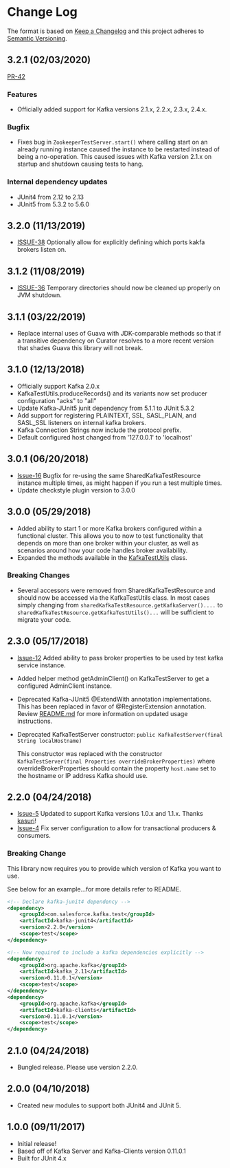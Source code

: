 # Change Log
The format is based on [Keep a Changelog](http://keepachangelog.com/)
and this project adheres to [Semantic Versioning](http://semver.org/).

## 3.2.1 (02/03/2020)
[PR-42](https://github.com/salesforce/kafka-junit/pull/42)

### Features
- Officially added support for Kafka versions 2.1.x, 2.2.x, 2.3.x, 2.4.x.

### Bugfix
- Fixes bug in `ZookeeperTestServer.start()` where calling start on an already running instance caused the instance to be restarted instead of being a no-operation.
  This caused issues with Kafka version 2.1.x on startup and shutdown causing tests to hang.

### Internal dependency updates
- JUnit4 from 2.12 to 2.13
- JUnit5 from 5.3.2 to 5.6.0

## 3.2.0 (11/13/2019)
- [ISSUE-38](https://github.com/salesforce/kafka-junit/issues/38) Optionally allow for explicitly defining which ports kakfa brokers listen on.

## 3.1.2 (11/08/2019)
- [ISSUE-36](https://github.com/salesforce/kafka-junit/issues/36) Temporary directories should now be cleaned up properly on JVM shutdown.

## 3.1.1 (03/22/2019)
- Replace internal uses of Guava with JDK-comparable methods so that if a transitive dependency on Curator resolves to a more recent version that shades Guava this library will not break.

## 3.1.0 (12/13/2018)
- Officially support Kafka 2.0.x
- KafkaTestUtils.produceRecords() and its variants now set producer configuration "acks" to "all"
- Update Kafka-JUnit5 junit dependency from 5.1.1 to JUnit 5.3.2
- Add support for registering PLAINTEXT, SSL, SASL_PLAIN, and SASL_SSL listeners on internal kafka brokers.
- Kafka Connection Strings now include the protocol prefix.
- Default configured host changed from '127.0.0.1' to 'localhost'

## 3.0.1 (06/20/2018)
- [Issue-16](https://github.com/salesforce/kafka-junit/issues/16) Bugfix for re-using the same SharedKafkaTestResource instance multiple times, as might happen if you run a test multiple times.
- Update checkstyle plugin version to 3.0.0

## 3.0.0 (05/29/2018)
- Added ability to start 1 or more Kafka brokers configured within a functional cluster.  This allows you to now to test functionality that depends on more than one broker within your cluster, as well as scenarios around how your code handles broker availability.
- Expanded the methods available in the [KafkaTestUtils](kafka-junit-core/src/main/java/com/salesforce/kafka/test/KafkaTestUtils.java) class.

### Breaking Changes
- Several accessors were removed from SharedKafkaTestResource and should now be accessed
  via the KafkaTestUtils class.  In most cases simply changing from `sharedKafkaTestResource.getKafkaServer()....` to `sharedKafkaTestResource.getKafkaTestUtils()...` will be sufficient to migrate your code. 

## 2.3.0 (05/17/2018)
- [Issue-12](https://github.com/salesforce/kafka-junit/issues/12) Added ability to pass broker properties to be used by test kafka service instance.
- Added helper method getAdminClient() on KafkaTestServer to get a configured AdminClient instance.
- Deprecated Kafka-JUnit5 @ExtendWith annotation implementations.  This has been replaced in favor of @RegisterExtension annotation.  Review [README.md](kafka-junit5/README.md) for more information on updated usage instructions.
- Deprecated KafkaTestServer constructor: `public KafkaTestServer(final String localHostname)`
  
  This constructor was replaced with the constructor `KafkaTestServer(final Properties overrideBrokerProperties)` where overrideBrokerProperties should contain the property `host.name` set to the hostname or IP address Kafka should use. 

## 2.2.0 (04/24/2018)
- [Issue-5](https://github.com/salesforce/kafka-junit/issues/5) Updated to support Kafka versions 1.0.x and 1.1.x.  Thanks [kasuri](https://github.com/kasuri)!
- [Issue-4](https://github.com/salesforce/kafka-junit/issues/4) Fix server configuration to allow for transactional producers & consumers. 

### Breaking Change
This library now requires you to provide which version of Kafka you want to use.

See below for an example...for more details refer to README.

```xml
<!-- Declare kafka-junit4 dependency -->
<dependency>
    <groupId>com.salesforce.kafka.test</groupId>
    <artifactId>kafka-junit4</artifactId>
    <version>2.2.0</version>
    <scope>test</scope>
</dependency>

<!-- Now required to include a kafka dependencies explicitly -->
<dependency>
    <groupId>org.apache.kafka</groupId>
    <artifactId>kafka_2.11</artifactId>
    <version>0.11.0.1</version>
    <scope>test</scope>
</dependency>
<dependency>
    <groupId>org.apache.kafka</groupId>
    <artifactId>kafka-clients</artifactId>
    <version>0.11.0.1</version>
    <scope>test</scope>
</dependency>
```

## 2.1.0 (04/24/2018)
 - Bungled release. Please use version 2.2.0.

## 2.0.0 (04/10/2018)
- Created new modules to support both JUnit4 and JUnit 5.

## 1.0.0 (09/11/2017)
- Initial release!
- Based off of Kafka Server and Kafka-Clients version 0.11.0.1
- Built for JUnit 4.x

